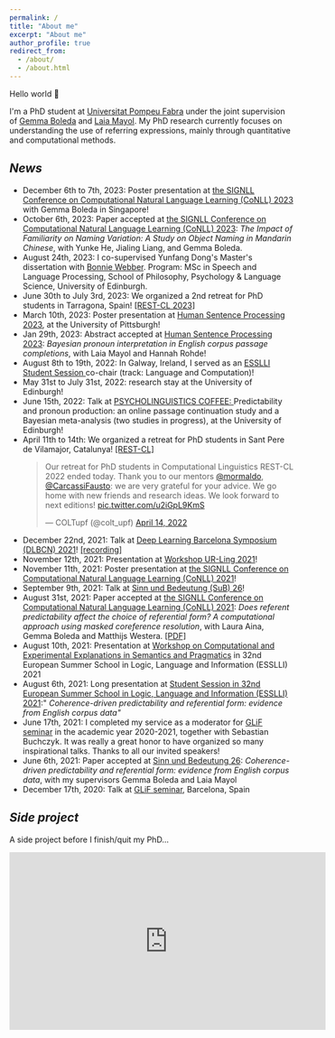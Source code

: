 ```yaml
---
permalink: /
title: "About me"
excerpt: "About me"
author_profile: true
redirect_from: 
  - /about/
  - /about.html
---
```


Hello world 👋

I'm a PhD student at [Universitat Pompeu Fabra](https://www.upf.edu/) under the joint supervision of [Gemma Boleda](https://gboleda.github.io) and [Laia Mayol](https://www.upf.edu/web/laia-mayol/). My PhD research currently focuses on understanding the use of referring expressions, mainly through quantitative and computational methods.




*News*
------
<ul>
  <li>December 6th to 7th, 2023: Poster presentation at <a href="https://conll.org">the SIGNLL Conference on Computational Natural Language Learning (CoNLL) 2023</a> with Gemma Boleda in Singapore! </li>
  <li>October 6th, 2023: Paper accepted at <a href="https://conll.org">the SIGNLL Conference on Computational Natural Language Learning (CoNLL) 2023</a>: <i>The Impact of Familiarity on Naming Variation: A Study on Object Naming in Mandarin Chinese</i>, with Yunke He, Jialing Liang, and Gemma Boleda. </li>
  <li>August 24th, 2023: I co-supervised Yunfang Dong's Master's dissertation with <a href="https://homepages.inf.ed.ac.uk/bonnie/">Bonnie Webber</a>. Program: MSc in Speech and Language Processing, School of Philosophy, Psychology & Language Science, University of Edinburgh.</li>
  <li>June 30th to July 3rd, 2023: We organized a 2nd retreat for PhD students in Tarragona, Spain! <a href="https://sites.google.com/view/rest-cl-2023/home?authuser=0"> [REST-CL 2023] </a></li>
  <li>March 10th, 2023: Poster presentation at <a href="https://lrdc.pitt.edu/HSP2023/">Human Sentence Processing 2023</a>, at the University of Pittsburgh! </li>
  <li>Jan 29th, 2023: Abstract accepted at <a href="https://lrdc.pitt.edu/HSP2023/">Human Sentence Processing 2023</a>: <i>Bayesian pronoun interpretation in English corpus passage completions</i>, with Laia Mayol and Hannah Rohde! </li>
  <li> August 8th to 19th, 2022: In Galway, Ireland, I served as an <a href="https://2022.esslli.eu/"> ESSLLI Student Session </a>  co-chair (track: Language and Computation)! </li>
  <li> May 31st to July 31st, 2022: research stay at the University of Edinburgh! </li>  
  <li> June 15th, 2022: Talk at <a href="https://blogs.ed.ac.uk/psycholingcoffee/past-meetings/2021-22/">PSYCHOLINGUISTICS COFFEE: </a> Predictability and pronoun production: an online passage continuation study and a Bayesian meta-analysis (two studies in progress), at the University of Edinburgh! </li>
  <li> April 11th to 14th: We organized a retreat for PhD students in Sant Pere de Vilamajor, Catalunya! <a href="https://sites.google.com/view/rest-cl/home?authuser=0"> [REST-CL] </a> </li>
  <blockquote class="twitter-tweet"><p lang="en" dir="ltr">Our retreat for PhD students in Computational Linguistics REST-CL 2022 ended today. Thank you to our mentors <a href="https://twitter.com/mormaldo?ref_src=twsrc%5Etfw">@mormaldo</a>, <a href="https://twitter.com/CarcassiFausto?ref_src=twsrc%5Etfw">@CarcassiFausto</a>: we are very grateful for your advice. We go home with new friends and research ideas. We look forward to next editions! <a href="https://t.co/u2iGpL9KmS">pic.twitter.com/u2iGpL9KmS</a></p>&mdash; COLTupf (@colt_upf) <a href="https://twitter.com/colt_upf/status/1514656694734835713?ref_src=twsrc%5Etfw">April 14, 2022</a></blockquote> <script async src="https://platform.twitter.com/widgets.js" charset="utf-8"></script>
  <li> December 22nd, 2021: Talk at <a href="https://sites.google.com/view/deep-learning-barcelona-2021/home?authuser=0">Deep Learning Barcelona Symposium (DLBCN) 2021</a>! <a href="https://youtu.be/LJHzEM8_6k8">[recording]</a> </li>
  <li> November 12th, 2021: Presentation at <a href="https://www.upf.edu/es/web/traduccio/inici/-/asset_publisher/T7gcoUNytM6c/content/id/251086992/maximized#.YZjg8S8w1pQ">Workshop UR-Ling 2021</a>! </li>
  <li> November 11th, 2021: Poster presentation at <a href="https://conll.org">the SIGNLL Conference on Computational Natural Language Learning (CoNLL) 2021</a>! </li>
  <li> September 9th, 2021: Talk at <a href="https://idsl1.phil-fak.uni-koeln.de/abteilungen/sprachwissenschaft/sinn-und-bedeutung-26">Sinn und Bedeutung (SuB) 26</a>! </li>
  <li> August 31st, 2021: Paper accepted at <a href="https://conll.org">the SIGNLL Conference on Computational Natural Language Learning (CoNLL) 2021</a>: <i>Does referent predictability affect the choice of referential form? A computational approach using masked coreference resolution</i>, with Laura Aina, Gemma Boleda and Matthijs Westera. <a href="https://aclanthology.org/2021.conll-1.36/">[PDF]</a></li>
  <li> August 10th, 2021: Presentation at <a href="https://www.jakubszymanik.com/CoSaQ/events/explanations-semantics/">Workshop on Computational and Experimental Explanations in Semantics and Pragmatics</a> in 32nd European Summer School in Logic, Language and Information (ESSLLI) 2021</li>
  <li> August 6th, 2021: Long presentation at <a href="https://esslli2021.unibz.it/page/session/student_session/">Student Session in 32nd European Summer School in Logic, Language and Information (ESSLLI) 2021</a>:" <i>Coherence-driven predictability and referential form: evidence from English corpus data"</i></li>
  <li> June 17th, 2021: I completed my service as a moderator for <a href="https://www.upf.edu/web/glif/glif-seminars">GLiF seminar</a> in the academic year 2020-2021, together with Sebastian Buchczyk. It was really a great honor to have organized so many inspirational talks. Thanks to all our invited speakers!</li>
  <li> June 6th, 2021: Paper accepted at <a href="https://idsl1.phil-fak.uni-koeln.de/abteilungen/sprachwissenschaft/sinn-und-bedeutung-26">Sinn und Bedeutung 26</a>: <i>Coherence-driven predictability and referential form: evidence from English corpus data</i>, with my supervisors Gemma Boleda and Laia Mayol</li>
  <li> December 17th, 2020: Talk at <a href="https://www.upf.edu/web/traduccio/inici/-/asset_publisher/T7gcoUNytM6c/content/id/240904798/maximized#.YRvNzNMzY-R">GLiF seminar</a>, Barcelona, Spain</li> 
</ul>


*Side project*
------
A side project before I finish/quit my PhD...  

<iframe width="560" height="315" src="https://www.youtube.com/embed/vpiNedo-NzY" frameborder="0" allow="autoplay; encrypted-media" allowfullscreen></iframe>






